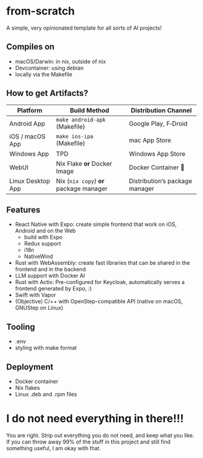 # from-scratch
A simple, very opinionated template for all sorts of AI projects!

## Compiles on
 - macOS/Darwin: in nix, outside of nix
 - Devcontainer: using debian
 - locally via the Makefile

## How to get Artifacts?
| Platform | Build Method | Distribution Channel |
|----------|--------------|----------------------|
| Android App | `make android-apk` (Makefile) | Google Play, F‑Droid |
| iOS / macOS App | `make ios-ipa` (Makefile) | mac App Store |
| Windows App | TPD | Windows App Store |
| WebUI | Nix Flake **or** Docker Image | Docker Container 🐋 |
| Linux Desktop App | Nix (`nix copy`) **or** package manager | Distribution’s package manager |

## Features
* React Native with Expo: create simple frontend that work on iOS, Android and on the Web
    * build with Expo
    * Redux support
    * i18n
    * NativeWind
* Rust with WebAssembly: create fast libraries that can be shared in the frontend and in the backend
* LLM support with Docker AI
* Rust with Actix: Pre-configured for Keycloak, automatically serves a frontend generated by Expo,  :)
* Swift with Vapor
* (Objective) C/++ with OpenStep-compatible API (native on macOS, GNUStep on Linux)

## Tooling
* .env
* styling with make format

## Deployment
* Docker container
* Nix flakes
* Linux .deb and .rpm files

# I do not need everything in there!!!
You are right. Strip out everything you do not need, and keep what you like. If you can throw away 99% of the stuff in this project and still find something useful, I am okay with that.
